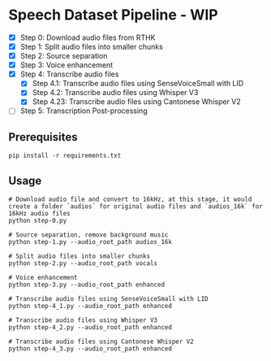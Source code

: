 # Speech Dataset Pipeline - WIP

- [x] Step 0: Download audio files from RTHK
- [x] Step 1: Split audio files into smaller chunks
- [x] Step 2: Source separation
- [x] Step 3: Voice enhancement
- [x] Step 4: Transcribe audio files
  - [x] Step 4.1: Transcribe audio files using SenseVoiceSmall with LID
  - [x] Step 4.2: Transcribe audio files using Whisper V3
  - [x] Step 4.23: Transcribe audio files using Cantonese Whisper V2
- [ ] Step 5: Transcription Post-processing

## Prerequisites

```shell
pip install -r requirements.txt
```

## Usage

```shell
# Download audio file and convert to 16kHz, at this stage, it would create a folder `audios` for original audio files and `audios_16k` for 16kHz audio files
python step-0.py

# Source separation, remove background music
python step-1.py --audio_root_path audios_16k

# Split audio files into smaller chunks
python step-2.py --audio_root_path vocals

# Voice enhancement
python step-3.py --audio_root_path enhanced

# Transcribe audio files using SenseVoiceSmall with LID
python step-4_1.py --audio_root_path enhanced

# Transcribe audio files using Whisper V3
python step-4_2.py --audio_root_path enhanced

# Transcribe audio files using Cantonese Whisper V2
python step-4_3.py --audio_root_path enhanced
```